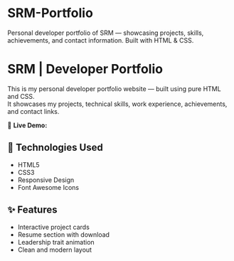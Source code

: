 # SRM-Portfolio
Personal developer portfolio of SRM — showcasing projects, skills, achievements, and contact information. Built with HTML &amp; CSS.
# SRM | Developer Portfolio

This is my personal developer portfolio website — built using pure HTML and CSS.  
It showcases my projects, technical skills, work experience, achievements, and contact links.

🚀 **Live Demo:** 
## 🔧 Technologies Used
- HTML5
- CSS3
- Responsive Design
- Font Awesome Icons

## ✨ Features
- Interactive project cards
- Resume section with download
- Leadership trait animation
- Clean and modern layout
